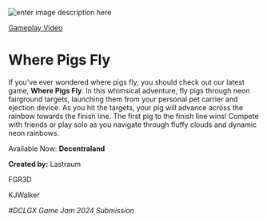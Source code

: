 ![enter image description here](https://cdn.discordapp.com/attachments/1235983984836608062/1245386140534439956/6Recurso_92x22.png?ex=665b32ba&is=6659e13a&hm=6f4f3c6eec06fd0f626a2bdcea872bbcfab570c67846a58c311fd00da8d22604&)

[Gameplay Video](https://youtu.be/BgiVEXPHcmQ?si=nIUPzLI_uP8mQLic)

# Where Pigs Fly
If you've ever wondered where pigs fly, you should check out our latest game, **Where Pigs Fly**. In this whimsical adventure, fly pigs through neon fairground targets, launching them from your personal pet carrier and ejection device. As you hit the targets, your pig will advance across the rainbow towards the finish line. The first pig to the finish line wins! Compete with friends or play solo as you navigate through fluffy clouds and dynamic neon rainbows. 

Available Now: **Decentraland**

**Created by:**
Lastraum

FGR3D

KJWalker

*#DCLGX Game Jam 2024 Submission*